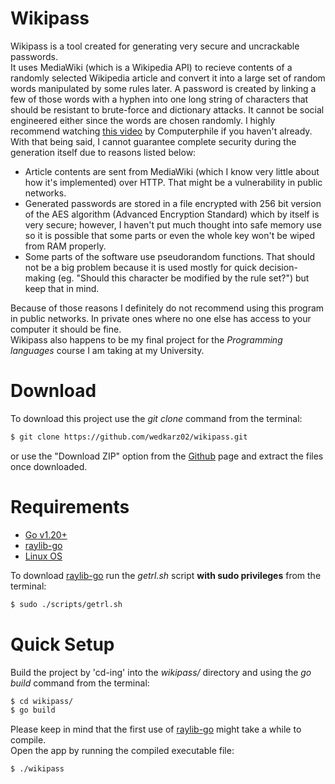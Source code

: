 # Wikipass

Wikipass is a tool created for generating very secure and uncrackable passwords. \
It uses MediaWiki (which is a Wikipedia API) to recieve contents of a randomly selected Wikipedia article and convert it into a large set of random words manipulated by some rules later. A password is created by linking a few of those words with a hyphen into one long string of characters that should be resistant to brute-force and dictionary attacks. It cannot be social engineered either since the words are chosen randomly. I highly recommend watching [this video](https://www.youtube.com/watch?v=3NjQ9b3pgIg) by Computerphile if you haven't already. \
With that being said, I cannot guarantee complete security during the generation itself due to reasons listed below:
 * Article contents are sent from MediaWiki (which I know very little about how it's implemented) over HTTP. That might be a vulnerability in public networks.
  * Generated passwords are stored in a file encrypted with 256 bit version of the AES algorithm (Advanced Encryption Standard) which by itself is very secure; however, I haven't put much thought into safe memory use so it is possible that some parts or even the whole key won't be wiped from RAM properly.
  * Some parts of the software use pseudorandom functions. That should not be a big problem because it is used mostly for quick decision-making (eg. "Should this character be modified by the rule set?") but keep that in mind.

Because of those reasons I definitely do not recommend using this program in public networks. In private ones where no one else has access to your computer it should be fine. \
Wikipass also happens to be my final project for the *Programming languages* course I am taking at my University.

# Download
To download this project use the *git clone* command from the terminal:
```bash
$ git clone https://github.com/wedkarz02/wikipass.git
```
or use the "Download ZIP" option from the [Github](https://github.com/wedkarz02/wikipass) page and extract the files once downloaded.

# Requirements
 * [Go v1.20+](https://go.dev/dl/)
 * [raylib-go](https://github.com/gen2brain/raylib-go)
 * [Linux OS](https://ubuntu.com/download)

To download [raylib-go](https://github.com/gen2brain/raylib-go) run the *getrl.sh* script **with sudo privileges** from the terminal:
```bash
$ sudo ./scripts/getrl.sh
```

# Quick Setup
Build the project by 'cd-ing' into the *wikipass/* directory and using the *go build* command from the terminal:
```bash
$ cd wikipass/
$ go build
```
Please keep in mind that the first use of [raylib-go](https://github.com/gen2brain/raylib-go) might take a while to compile.\
Open the app by running the compiled executable file:
```bash
$ ./wikipass
```
